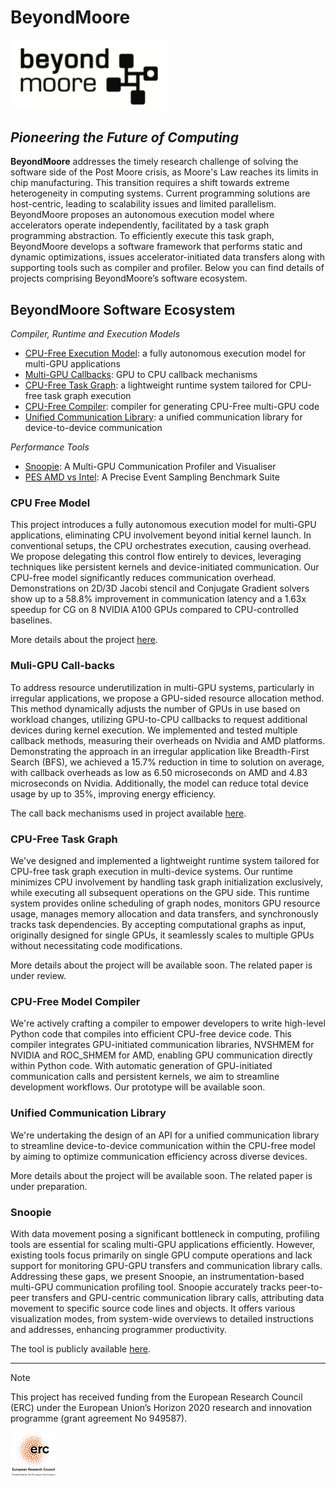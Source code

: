 # BeyondMoore

<img alt="BeyondMoore Logo" src="https://raw.githubusercontent.com/ParCoreLab/BeyondMoore/main/assets/BeyondMoore-logo.png" width="250px">

## _Pioneering the Future of Computing_

**BeyondMoore** addresses the timely research challenge of solving the software side of the Post Moore crisis, as Moore's Law reaches its limits in chip manufacturing. This transition requires a shift towards extreme heterogeneity in computing systems. Current programming solutions are host-centric, leading to scalability issues and limited parallelism. BeyondMoore proposes an autonomous execution model where accelerators operate independently, facilitated by a task graph programming abstraction. To efficiently execute this task graph, BeyondMoore develops a software framework that performs static and dynamic optimizations, issues accelerator-initiated data transfers along with supporting tools such as compiler and profiler. Below you can find details of projects comprising BeyondMoore’s software ecosystem. 


## BeyondMoore Software Ecosystem

_Compiler, Runtime and Execution Models_
* [CPU-Free Execution Model](#CPU-Free-Model): a fully autonomous execution model for multi-GPU applications 
* [Multi-GPU Callbacks](#Multi-GPU-Callbacks): GPU to CPU callback mechanisms
* [CPU-Free Task Graph](#CPU-Free-Task-Graph): a lightweight runtime system tailored for CPU-free task graph execution
* [CPU-Free Compiler](#CPU-Free-Model-Compiler): compiler for generating CPU-Free multi-GPU code
* [Unified Communication Library](#Unified-Communication-Library): a unified communication library for device-to-device communication
  
_Performance Tools_
* [Snoopie](#Snoopie): A Multi-GPU Communication Profiler and Visualiser
* [PES AMD vs Intel](#Precise-Event-Sampling): A Precise Event Sampling Benchmark Suite
  
### CPU Free Model

This project introduces a fully autonomous execution model for multi-GPU applications, eliminating CPU involvement beyond initial kernel launch. In conventional setups, the CPU orchestrates execution, causing overhead. We propose delegating this control flow entirely to devices, leveraging techniques like persistent kernels and device-initiated communication. Our CPU-free model significantly reduces communication overhead. Demonstrations on 2D/3D Jacobi stencil and Conjugate Gradient solvers show up to a 58.8% improvement in communication latency and a 1.63x speedup for CG on 8 NVIDIA A100 GPUs compared to CPU-controlled baselines.

More details about the project [here](https://github.com/ParCoreLab/CPU-Free-model).

### Muli-GPU Call-backs

To address resource underutilization in multi-GPU systems, particularly in irregular applications, we propose a GPU-sided resource allocation method. This method dynamically adjusts the number of GPUs in use based on workload changes, utilizing GPU-to-CPU callbacks to request additional devices during kernel execution. We implemented and tested multiple callback methods, measuring their overheads on Nvidia and AMD platforms. Demonstrating the approach in an irregular application like Breadth-First Search (BFS), we achieved a 15.7% reduction in time to solution on average, with callback overheads as low as 6.50 microseconds on AMD and 4.83 microseconds on Nvidia. Additionally, the model can reduce total device usage by up to 35%, improving energy efficiency. 

The call back mechanisms used in project available [here](https://github.com/msasongko17/multigpu_callback).

### CPU-Free Task Graph

We've designed and implemented a lightweight runtime system tailored for CPU-free task graph execution in multi-device systems. Our runtime minimizes CPU involvement by handling task graph initialization exclusively, while executing all subsequent operations on the GPU side. This runtime system provides online scheduling of graph nodes, monitors GPU resource usage, manages memory allocation and data transfers, and synchronously tracks task dependencies. By accepting computational graphs as input, originally designed for single GPUs, it seamlessly scales to multiple GPUs without necessitating code modifications. 

More details about the project will be available soon. The related paper is under review.

### CPU-Free Model Compiler

We're actively crafting a compiler to empower developers to write high-level Python code that compiles into efficient CPU-free device code. This compiler integrates GPU-initiated communication libraries, NVSHMEM for NVIDIA and ROC_SHMEM for AMD, enabling GPU communication directly within Python code. With automatic generation of GPU-initiated communication calls and persistent kernels, we aim to streamline development workflows. Our prototype will be available soon. 

### Unified Communication Library

We're undertaking the design of an API for a unified communication library to streamline device-to-device communication within the CPU-free model by aiming to optimize communication efficiency across diverse devices. 

More details about the project will be available soon. The related paper is under preparation.

### Snoopie

With data movement posing a significant bottleneck in computing, profiling tools are essential for scaling multi-GPU applications efficiently. However, existing tools focus primarily on single GPU compute operations and lack support for monitoring GPU-GPU transfers and communication library calls. Addressing these gaps, we present Snoopie, an instrumentation-based multi-GPU communication profiling tool. Snoopie accurately tracks peer-to-peer transfers and GPU-centric communication library calls, attributing data movement to specific source code lines and objects. It offers various visualization modes, from system-wide overviews to detailed instructions and addresses, enhancing programmer productivity. 

The tool is publicly available [here](https://github.com/ParCoreLab/snoopie).



---

> [!NOTE]
> This project has received funding from the European Research Council (ERC) under the European Union’s Horizon 2020 research and innovation programme (grant agreement No 949587).

<img alt="ERC Logo" src="https://raw.githubusercontent.com/ParCoreLab/BeyondMoore/main/assets/erc_logo-150x150.png" width="75px">

